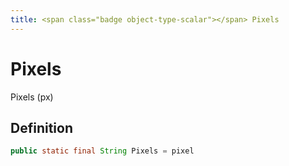 ```yaml
---
title: <span class="badge object-type-scalar"></span> Pixels
---
```

# <span class="badge object-type-scalar"></span> Pixels

Pixels (px)

## Definition

```java
public static final String Pixels = pixel
```
